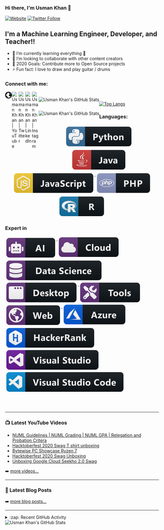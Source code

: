 ### Hi there, I'm Usman Khan 👋

[![Website](https://img.shields.io/website?label=UsmanKhan&style=for-the-badge&url=https%3A%2F%2FUsmanniazi.github.io)](https://usmanniazi.github.io)
[![Twitter Follow](https://img.shields.io/twitter/follow/Usman_Khan?color=1DA1F2&logo=twitter&style=for-the-badge)](https://twitter.com/intent/follow?original_referer=https%3A%2F%2Fgithub.com%2FUsmanNiazi&screen_name=UsmanNiazi99)

## I'm a Machine Learning Engineer, Developer, and Teacher!!

- 🌱 I’m currently learning everything 🤣
- 👯 I’m looking to collaborate with other content creators
- 🥅 2020 Goals: Contribute more to Open Source projects
- ⚡ Fun fact: I love to draw and play guitar / drums

### Connect with me:

[<img align="left" alt="codeSTACKr.com" width="22px" src="https://raw.githubusercontent.com/iconic/open-iconic/master/svg/globe.svg" />][website]
[<img align="left" alt="Usman Khan | YouTube" width="22px" src="https://cdn.jsdelivr.net/npm/simple-icons@v3/icons/youtube.svg" />][youtube]
[<img align="left" alt="Usman Khan | Twitter" width="22px" src="https://cdn.jsdelivr.net/npm/simple-icons@v3/icons/twitter.svg" />][twitter]
[<img align="left" alt="Usman Khan | LinkedIn" width="22px" src="https://cdn.jsdelivr.net/npm/simple-icons@v3/icons/linkedin.svg" />][linkedin]
[<img align="left" alt="Usman Khan | Instagram" width="22px" src="https://cdn.jsdelivr.net/npm/simple-icons@v3/icons/instagram.svg" />][instagram]

<br />

<img align="left" alt="Usman Khan's GitHub Stats" src="https://github-readme-stats.vercel.app/api?username=UsmanNiazi&show_icons=true&hide_border=true" />

[![Top Langs](https://github-readme-stats.vercel.app/api/top-langs/?username=UsmanNiazi)](https://github.com/anuraghazra/github-readme-stats)

<img align="left" alt="Usman Khan's GitHub Stats" src="https://github-readme-stats.vercel.app/api/top-langs/?username=UsmanNiazi" />


### Languages:


<p align="center">
  <!-- For more icons please follow  https://github.com/MikeCodesDotNET/ColoredBadges -->

  <a href="#">
    <img src="svg/dev/languages/python.svg" alt="python" style="vertical-align:top; margin:6px 4px">
  </a>  
  <a href="#">
    <img src="svg/dev/languages/java.svg" alt="java" style="vertical-align:top; margin:6px 4px">
  </a>  

  <a href="#">
    <img src="svg/dev/languages/js.svg" alt="js" style="vertical-align:top; margin:6px 4px">
  </a>  

  <a href="#">
    <img src="svg/dev/languages/php.svg" alt="php" style="vertical-align:top; margin:6px 4px">
  </a>  


  <a href="#">
    <img src="svg/dev/languages/r.svg" alt="r" style="vertical-align:top; margin:6px 4px">
  </a>  
</p>


### Expert in
<p align="left">
  <a href="#">
    <img src="svg/dev/misc/ai.svg" alt="ai" style="vertical-align:top; margin:6px 4px">
  </a>  
   <a href="#">
    <img src="svg/dev/misc/cloud.svg" alt="cloud" style="vertical-align:top; margin: 4px">
  </a>  

   <a href="#">
    <img src="svg/dev/misc/datascience.svg" alt="datascience" style="vertical-align:top; margin: 4px">
  </a>  

   <a href="#">
    <img src="svg/dev/misc/desktop.svg" alt="desktop" style="vertical-align:top; margin: 4px">
  </a>  
   <a href="#">
    <img src="svg/dev/misc/tools.svg" alt="tools" style="vertical-align:top; margin: 4px">
  </a>  
   <a href="#">
    <img src="svg/dev/misc/web.svg" alt="web" style="vertical-align:top; margin:6px 4px">
  </a>  
  
  <a href="#">
    <img src="svg/dev/services/azure.svg" alt="azure" style="vertical-align:top; margin: 4px">
  </a> 
  <a href="#">
    <img src="svg/dev/services/hackerrank.svg" alt="hackerrank" style="vertical-align:top; margin: 4px">
  </a> 
  <a href="#">
    <img src="svg/dev/tools/visualstudio.svg" alt="visualstudio" style="vertical-align:top; margin: 4px">
  </a> 

  <a href="#">
    <img src="svg/dev/tools/visualstudio_code.svg" alt="visualstudio_code" style="vertical-align:top; margin: 4px">
  </a> 
</p>



<br />
<br />

---

### 📺 Latest YouTube Videos

<!-- YOUTUBE:START -->
- [NUML Guidelines | NUML Grading | NUML GPA | Relegation and Probation Critera](https://www.youtube.com/watch?v=VArC7jg5NAk)
- [Hacktoberfest 2020 Swag T shirt unboxing](https://www.youtube.com/watch?v=fMeI1kTHOF0)
- [Bytewise PC Showcase Ryzen 7](https://www.youtube.com/watch?v=eYRB9psDKKM)
- [Hacktoberfest 2020 Swag Unboxing](https://www.youtube.com/watch?v=5MYBkKXkVOA)
- [Unboxing Google Cloud Seekho 2.0 Swag](https://www.youtube.com/watch?v=DqG6OdstXoI)
<!-- YOUTUBE:END -->

➡️ [more videos...](https://www.youtube.com/channel/UCpJ2F7L3PDpYp-SBiW6NE-Q/videos)

---

### 📕 Latest Blog Posts

<!-- BLOG-POST-LIST:START -->

<!-- BLOG-POST-LIST:END -->

➡️ [more blog posts...](https://dev.to/usmankhan)

---

<details>
  <summary>:zap: Recent GitHub Activity</summary>
  
<!--START_SECTION:activity-->
<!--END_SECTION:activity-->

</details>


<img align="left" alt="Usman Khan's GitHub Stats" src="https://github-readme-stats.vercel.app/api?username=UsmanNiazi&show_icons=true&hide_border=true" />





[website]: https://UsmanNiazi.github.io
[course]: http://vsCodeHero.com
[twitter]: https://twitter.com/UsmanNiazi99
[youtube]: https://youtube.com/
[instagram]: https://instagram.com/_usmanniazi
[linkedin]: https://linkedin.com/in/UsmanNiazi99
[webdevplaylist]: https://www.youtube.com/playlist?list=PLkwxH9e_vrAJ0WbEsFA9W3I1W-g_BTsbt
[jsplaylist]: https://www.youtube.com/playlist?list=PLkwxH9e_vrALRJKu7wfXby3MKeflhTu6B
[cssplaylist]: https://www.youtube.com/playlist?list=PLkwxH9e_vrALSdvZuEh6gqQdmDoDIoqz4
[reactplaylist]: https://www.youtube.com/playlist?list=PLkwxH9e_vrAK4TdffpxKY3QGyHCpxFcQ0
